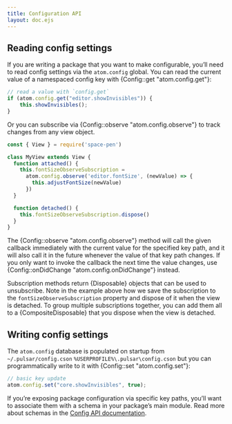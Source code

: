 ```yaml
---
title: Configuration API
layout: doc.ejs
---
```


## Reading config settings

If you are writing a package that you want to make configurable, you’ll need to read config settings via the `atom.config` global. You can read the current value of a namespaced config key with {Config::get "atom.config.get"}:

```js
// read a value with `config.get`
if (atom.config.get("editor.showInvisibles")) {
	this.showInvisibles();
}
```

Or you can subscribe via {Config::observe "atom.config.observe"} to track changes from any view object.

```js
const { View } = require('space-pen')

class MyView extends View {
  function attached() {
    this.fontSizeObserveSubscription =
      atom.config.observe('editor.fontSize', (newValue) => {
        this.adjustFontSize(newValue)
      })
  }

  function detached() {
    this.fontSizeObserveSubscription.dispose()
  }
}
```

The {Config::observe "atom.config.observe"} method will call the given callback immediately with the current value for the specified key path, and it will also call it in the future whenever the value of that key path changes. If you only want to invoke the callback the next time the value changes, use {Config::onDidChange "atom.config.onDidChange"} instead.

Subscription methods return {Disposable} objects that can be used to unsubscribe. Note in the example above how we save the subscription to the `fontSizeObserveSubscription` property and dispose of it when the view is detached. To group multiple subscriptions together, you can add them all to a {CompositeDisposable} that you dispose when the view is detached.

## Writing config settings

The `atom.config` database is populated on startup from <span class="platform-linux platform-mac">`~/.pulsar/config.cson`</span> <span class="platform-win">`%USERPROFILE%\.pulsar\config.cson`</span> but you can programmatically write to it with {Config::set "atom.config.set"}:

```js
// basic key update
atom.config.set("core.showInvisibles", true);
```

If you’re exposing package configuration via specific key paths, you’ll want to associate them with a schema in your package’s main module. Read more about schemas in the [Config API documentation](/api/pulsar/latest/Config/).
